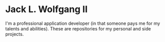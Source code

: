 # Jack L. Wolfgang II

I'm a professional application developer (in that someone pays me for my talents and abilities).  These are repositories for my personal and side projects.
